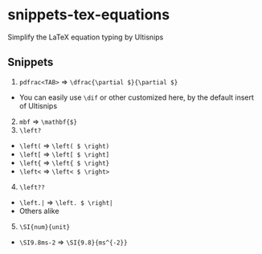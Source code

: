 # snippets-tex-equations
Simplify the LaTeX equation typing by Ultisnips

## Snippets

1. `pdfrac<TAB>` => `\dfrac{\partial $}{\partial $}`
  * You can easily use `\dif` or other customized here, by the default insert of Ultisnips

2. `mbf` => `\mathbf{$}`
3. `\left?` 
  * `\left(` => `\left( $ \right)`
  * `\left[` => `\left[ $ \right]`
  * `\left{` => `\left{ $ \right}`
  * `\left<` => `\left< $ \right>`

4. `\left??` 
  * `\left.|` => `\left. $ \right|`
  * Others alike

5. `\SI{num}{unit}` 
  * `\SI9.8ms-2` => `\SI{9.8}{ms^{-2}}`
